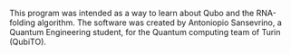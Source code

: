 This program was intended as a way to learn about Qubo and the RNA-folding algorithm.
The software was created by Antoniopio Sansevrino, a Quantum Engineering student, for the Quantum computing team of Turin (QubiTO).
